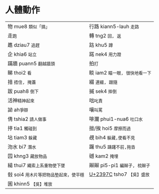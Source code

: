 # 人體動作

|  |  |
| :--- | :--- |
| 物 mue8 `類似「搞」` | 行路 kiann5-lauh `走路` |
| 走`跑` | 轉 tng2 `回, 返` |
| 趭 dziau7 `追趕` | 跍 khu5 `蹲` |
| 企 khia6 `站立` | 蹃 nek4 `用力蹬` |
| 蹣牆 puann5 `翻越牆頭` | 拍`打` |
| 睇 thoi2 `看` | 睒 iam2 `瞄一眼, 很快地看一下` |
| 揞  `捂住, 掩蓋` |  綴  `連綴, 跟隨` |
| 跋 puah8 `倒下` | 摵 sek4 `摔倒` |
| 活神`精神起來` | 咄`叱責` |
| 詏 ah`爭辯` | 嚷`叫罵` |
| 倩 tshia2 `請人做事` | 啡瀾 phui1-nua6 `吐口水` |
| 揨 tia1 `觸碰到` | 㨟/挨 hoi5 `摩擦而過` |
| 坫 tiam3 `躲藏` | 覕 bih4 `躲藏,使看不見` |
| 沕水 bi7 `潛水` | 䠧 thu5 `躊躇不前,拖沓` |
| 囥 khng3 `藏放物品` | 䃭 kam2 `掩埋` |
| 縋 thui7 `繩索上系重物使下墜` | 辮辮 pi5-pi1 `編辮子, 梳辮子` |
| 㪪 soi4 `用木片等把物品墊起來，使平穩` | [U+2397C](https://www.zdic.net/hans/%F0%A3%A5%BC) tsho7 `【吳】盛放` |
| 囷 khinn5 `【吳】堆放` |  |

